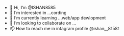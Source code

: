 - 👋 Hi, I’m @ISHAN8585
- 👀 I’m interested in ...cording
- 🌱 I’m currently learning ...web/app dewlopment
- 💞️ I’m looking to collaborate on ...
- 📫 How to reach me in intagram profile @ishan__81581

<!---
ISHAN8585/ISHAN8585 is a ✨ special ✨ repository because its `README.md` (this file) appears on your GitHub profile.
You can click the Preview link to take a look at your changes.
--->
